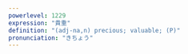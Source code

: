 ```yaml
---
powerlevel: 1229
expression: "貴重"
definition: "(adj-na,n) precious; valuable; (P)"
pronunciation: "きちょう"
---
```

